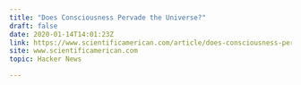 ```yaml
---
title: "Does Consciousness Pervade the Universe?"
draft: false
date: 2020-01-14T14:01:23Z
link: https://www.scientificamerican.com/article/does-consciousness-pervade-the-universe/?utm_medium=RSS&utm_source=hune
site: www.scientificamerican.com
topic: Hacker News  

---
```

